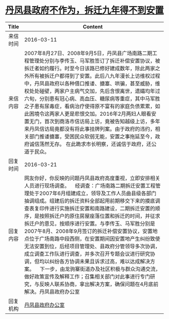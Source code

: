 # <a href="http://www.shangluo.gov.cn/zmhd/ldxxxx.jsp?urltype=leadermail.LeaderMailContentUrl&wbtreeid=1112&leadermailid=3531">丹凤县政府不作为，拆迁九年得不到安置</a>
| Title |                                                                                                                                                                                                                Content                                                                                                                                                                                                                 |
|:-----:|----------------------------------------------------------------------------------------------------------------------------------------------------------------------------------------------------------------------------------------------------------------------------------------------------------------------------------------------------------------------------------------------------------------------------------------|
| 来信时间  | 2016-03-11                                                                                                                                                                                                                                                                                                                                                                                                                             |
| 来信内容  | 2007年8月27日、2008年9月5日，丹凤县广场南路二期工程管理处分别与李传玉、马军胜签订了拆迁补偿安置协议，被拆迁者如约履行。时至今日该路已修好建成数年，除此两家之外所有被拆迁户都得到了安置。此后八九年漫长上访维权过程中，丹凤县政府以各种借口推诿、搪塞、哄骗，甚至威胁，维权处处碰壁，两家户主病气交加，先后含恨离世，遗孀均年过六旬，分别患有冠心病、高血压、糖尿病等重症，其中马军胜之子患有尿毒症，看病治疗使得原不富有的家庭负债累累，如此困境令这两家人更是悲恨交加。2016年2月两妇人眼看安置无门，首次到商洛市信访局上访，竟被告知越级上访，多年来丹凤信访局竟都没有将此事挂牌列案。由于政府的违约，相关部门推诿搪塞，受困民众软弱无能，安置之事拖延至今，政府诚信荡然无存。 在此跪求市长明察，还诚信于政府，还公道于民众。                                                              |
| 回复时间  | 2016-03-21                                                                                                                                                                                                                                                                                                                                                                                                                             |
| 回复内容  | 网友你好，你反映的问题丹凤县政府高度重视，立即安排相关人员进行现场调查。    经调查：广场南路二期拆迁安置工程管理处于2007年6月组建成立，领导及工作人员曲县级各部门抽调组成。组建后的拆迁资料全部起用前期移交下来的摸底调查表复印件进行实施拆迁安置和南路建设，二期拆迁安置的顺序，是按照拆迁户的原住房屋座落位置和拆迁的时间，并征求拆迁户的意见，按顺序进行安置。与李传玉、马军胜分别是2007午8月、2008年9月签订的拆迁补偿安置协议，安置地点位于广场南路中段西侧，在安置期间因安置地产生纠纷致使无法安置到位，后经项目管理处、县政府分管领导多次协调，成立调查工作队进行调查，并多次召开专题会议进行研究协调，但均以纠纷各方协调未果且诉求过高，难以达成解决方案。    下一步，由龙驹寨街道办及社区积极与群众沟通交流，做好政策宣传及解释工作；召集相关部门对此事进行专门研究，与反映人联系协商，拿出解决方案，确保问题在4月底前解决。丹凤县政府办公室 |
| 回复机构  | <a href="../../category/agencies/丹凤县政府办公室.md">丹凤县政府办公室</a>                                                                                                                                                                                                                                                                                                                                                                             |